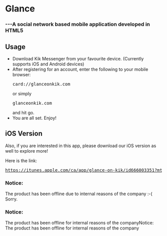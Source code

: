 <h1>Glance</h1>
<h3>---A social network based mobile application developed in HTML5</h3>

<h2>Usage</h2>
<ul>
<li>
Download Kik Messenger from your favourite device. (Currently supports iOS and Android devices)
</li>
<li>
After registering for an account, enter the following to your mobile browser:<pre>card://glanceonkik.com</pre>or simply<pre>glanceonkik.com</pre>and hit go.
</li>
<li>
You are all set. Enjoy!
</li>
</ul>

<h2>iOS Version</h2>
Also, if you are interested in this app, please download our iOS version as well to explore more!

Here is the link:<pre><a target="_blank" href="https://itunes.apple.com/ca/app/glance-on-kik/id666003351?mt=8">https://itunes.apple.com/ca/app/glance-on-kik/id666003351?mt=8</a></pre>

<h3>Notice:</h3><p> The product has been offline due to internal reasons of the company :-( Sorry.</h3>
<h3>Notice:</h3><p> The product has been offline for internal reasons of the companyNotice: The product has been offline for internal reasons of the company</p>
